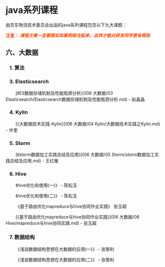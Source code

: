 # java系列课程

由京东物流技术委员会出品的java系列课程包含以下九大课题：

<font color=#FF4500>**注意：** ***课程文章一定要跟实际案例结合起来，这样才能对研发同学更有帮助*** </font>



## 六、大数据

### &ensp; 1. 算法

### &ensp; 3. Elasticsearch

&ensp;&ensp;&ensp;&ensp; [《ES数据存储机制及性能瓶颈分析》](06 大数据/03 Elasticsearch/Elasticsearch数据存储机制及性能瓶颈分析.md) - 赵晶晶

### &ensp; 4. Kylin

&ensp;&ensp;&ensp;&ensp; [《大数据技术实践-Kylin》](06 大数据/04 Kylin/大数据技术实践之Kylin.md) - 许奎

### &ensp; 5. Storm

&ensp;&ensp;&ensp;&ensp; [《storm数据加工实践总结及应用》](06 大数据/05 Storm/storm数据加工实践总结及应用.md) - 王红雁

### &ensp; 6. Hive

&ensp;&ensp;&ensp;&ensp; 《hive优化和使用(一)》 - 陈松玉

&ensp;&ensp;&ensp;&ensp; 《hive优化和使用(二)》 - 陈松玉

&ensp;&ensp;&ensp;&ensp; 《基于路由优化mapreduce与hive协同作业实践》 张玉超

&ensp;&ensp;&ensp;&ensp; [《基于路由优化mapreduce与hive协同作业实践》](06 大数据/06 Hive/mapreduce与hive协同实践.md) - 张玉超

### &ensp; 7. 数据结构

&ensp;&ensp;&ensp;&ensp; 《浅说数据结构思想在大数据的应用(一)》 - 张黎利

&ensp;&ensp;&ensp;&ensp; 《浅说数据结构思想在大数据的应用(二)》 - 张黎利
